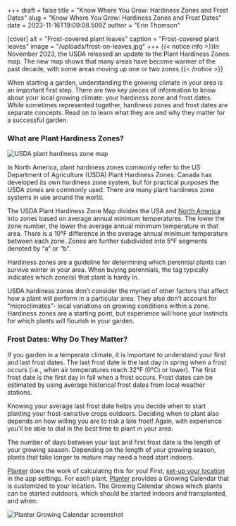 +++
draft = false
title = "Know Where You Grow: Hardiness Zones and Frost Dates"
slug = "Know Where You Grow: Hardiness Zones and Frost Dates"
date = 2023-11-16T19:09:08.509Z
author = "Erin Thomson"

[cover]
alt = "Frost-covered plant leaves"
caption = "Frost-covered plant leaves"
image = "/uploads/frost-on-leaves.jpg"
+++
{{< notice info >}}In November 2023, the USDA released an update to the Plant Hardiness Zones map. The new map shows that many areas have become warmer of the past decade, with some areas moving up one or two zones.{{< /notice >}}

When starting a garden, understanding the growing climate in your area is an important first step. There are two key pieces of information to know about your local growing climate: your hardiness zone and frost dates. While sometimes represented together, hardiness zones and frost dates are separate concepts. Read on to learn what they are and why they matter for a successful garden.

### What are Plant Hardiness Zones?

![USDA plant hardiness zone map](/uploads/usda-growing-zones-map.jpg "View the [interactive map](https://planthardiness.ars.usda.gov/) to determine your plant hardiness zone. [Image Source](https://planthardiness.ars.usda.gov/pages/map-downloads).")

In North America, plant hardiness zones commonly refer to the US Department of Agriculture (USDA) Plant Hardiness Zones. Canada has developed its own hardiness zone system, but for practical purposes the USDA zones are commonly used. There are many plant hardiness zone systems in use around the world.

The USDA Plant Hardiness Zone Map divides the USA and [North America](https://gpsr.ars.usda.gov/phzm/md/northamerica.jpg) into zones based on average annual minimum temperatures. The lower the zone number, the lower the average annual minimum temperature in that area. There is a 10°F difference in the average annual minimum temperature between each zone. Zones are further subdivided into 5°F segments denoted by “a” or “b”.

Hardiness zones are a guideline for determining which perennial plants can survive winter in your area. When buying perennials, the tag typically indicates which zone(s) that plant is hardy in.

USDA hardiness zones don’t consider the myriad of other factors that affect how a plant will perform in a particular area. They also don’t account for “microclimates”- local variations on growing conditions within a zone. Hardiness zones are a starting point, but experience will hone your instincts for which plants will flourish in your garden.

### Frost Dates: Why Do They Matter?

If you garden in a temperate climate, it is important to understand your first and last frost dates. The last frost date is the last day in spring when a frost occurs (i.e., when air temperatures reach 32°F (0°C) or lower). The first frost date is the first day in fall when a frost occurs. Frost dates can be estimated by using average historical frost dates from local weather stations.

Knowing your average last frost date helps you decide when to start planting your frost-sensitive crops outdoors. Deciding when to plant also depends on how willing you are to risk a late frost! Again, with experience you’ll be able to dial in the best time to plant in your area.

The number of days between your last and first frost date is the length of your growing season. Depending on the length of your growing season, plants that take longer to mature may need a head start indoors.

[Planter](https://planter.garden/) does the work of calculating this for you! First, [set-up your location](https://info.planter.garden/calendar) in the app settings. For each plant, [Planter](https://planter.garden/) provides a Growing Calendar that is customized to your location. The Growing Calendar shows which plants can be started outdoors, which should be started indoors and transplanted, and when:

![Planter Growing Calendar screenshot](/uploads/screenshot_20220331.jpg)